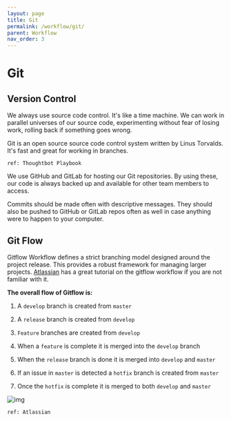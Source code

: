 ```yaml
---
layout: page
title: Git
permalink: /workflow/git/
parent: Workflow
nav_order: 3
---
```



# Git

## Version Control

We always use source code control. It's like a time machine. We can work in parallel universes of our source code, experimenting without fear of losing work, rolling back if something goes wrong.

Git is an open source source code control system written by Linus Torvalds. It's fast and great for working in branches.

`ref: Thoughtbot Playbook` 

We use GitHub and GitLab for hosting our Git repositories. By using these, our code is always backed up and available for other team members to access.

Commits should be made often with descriptive messages. They should also be pushed to GitHub or GitLab repos often as well in case anything were to happen to your computer.

## Git Flow

Gitflow Workflow defines a strict branching model designed around the project release. This provides a robust framework for managing larger projects. [Atlassian](https://www.atlassian.com/git/tutorials/comparing-workflows/gitflow-workflow) has a great tutorial on the gitflow workflow if you are not familiar with it.

**The overall flow of Gitflow is:**

1. A `develop` branch is created from `master`

1. A `release` branch is created from `develop`

1. `Feature` branches are created from `develop`

1. When a `feature` is complete it is merged into the `develop` branch

1. When the `release` branch is done it is merged into `develop` and `master`

1. If an issue in `master` is detected a `hotfix` branch is created from `master`

1. Once the `hotfix` is complete it is merged to both `develop` and `master`

![img](https://t2232791.p.clickup-attachments.com/t2232791/3f54e324-4773-44d3-8c84-1e676192ba19/Screen%20Shot%202020-07-16%20at%204.02.30%20PM.png)

`ref: Atlassian`